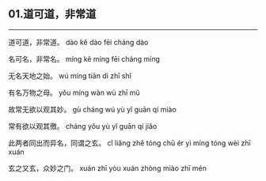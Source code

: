## 01.道可道，非常道
---


<ruby><rbc><rb> 道可道，非常道。 </rb></rbc>
  <rtc><rt>dào kě dào fēi cháng dào</rt></rtc>
</ruby>

<ruby><rbc><rb> 名可名，非常名。 </rb></rbc>
  <rtc><rt>míng kě míng fēi cháng míng</rt></rtc>
</ruby>

<ruby><rbc><rb> 无名天地之始。 </rb></rbc>
  <rtc><rt>wú míng tiān dì zhī shǐ</rt></rtc>
</ruby>

<ruby><rbc><rb> 有名万物之母。 </rb></rbc>
  <rtc><rt>yǒu míng wàn wù zhī mǔ</rt></rtc>
</ruby>

<ruby><rbc><rb> 故常无欲以观其妙。 </rb></rbc>
  <rtc><rt>gù cháng wú yù yǐ guān qí miào</rt></rtc>
</ruby>

<ruby><rbc><rb> 常有欲以观其徼。 </rb></rbc>
  <rtc><rt>cháng yǒu yù yǐ guān qí jiǎo</rt></rtc>
</ruby>

<ruby><rbc><rb> 此两者同出而异名，同谓之玄。 </rb></rbc>
  <rtc><rt>cǐ liǎng zhě tóng chū ér yì míng tóng wèi zhī xuán</rt></rtc>
</ruby>

<ruby><rbc><rb> 玄之又玄，众妙之门。 </rb></rbc>
  <rtc><rt>xuán zhī yòu xuán zhòng miào zhī mén</rt></rtc>
</ruby>

<ruby><rbc><rb>   </rb></rbc>
  <rtc><rt> </rt></rtc>
</ruby>

